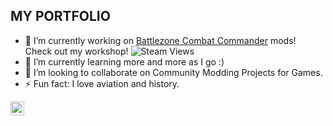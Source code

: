 ## MY PORTFOLIO

- 🔭 I’m currently working on [Battlezone Combat Commander](https://steamcommunity.com/id/SirBrambley/myworkshopfiles/) mods!
<br />Check out my workshop! ![Steam Views](https://img.shields.io/steam/views/484782972?label=Current%20Workshop%20Views&style=flat-square)
- 🌱 I’m currently learning more and more as I go :)
- 👯 I’m looking to collaborate on Community Modding Projects for Games.
- ⚡ Fun fact: I love aviation and history.


<img align="left" alt="HerndonE | LinkedIn" width="22px" src="https://cdn.jsdelivr.net/npm/simple-icons@3.13.0/icons/mcdonalds.svg" />
